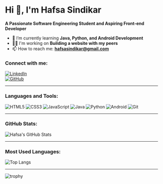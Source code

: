 # Hi 👋, I'm Hafsa Sindikar

**A Passionate Software Engineering Student and Aspiring Front-end Developer**

- 🌱 I’m currently learning **Java, Python, and Android Development**
- 👨‍💻 I'm working on  **Building a website with my peers**
- 📫 How to reach me: **hafsasindikar@gmail.com**
  
### Connect with me:
[![LinkedIn](https://img.shields.io/badge/LinkedIn-0077B5?style=flat-square&logo=linkedin&logoColor=white)](https://www.linkedin.com/in/hafsa-sindikar-8195532a0/)   
[![GitHub](https://img.shields.io/badge/GitHub-181717?style=flat-square&logo=github)](https://github.com/HafsaSindikar)

---

### Languages and Tools:

![HTML5](https://img.shields.io/badge/HTML5-E34F26?style=for-the-badge&logo=html5&logoColor=white)
![CSS3](https://img.shields.io/badge/CSS3-1572B6?style=for-the-badge&logo=css3&logoColor=white)
![JavaScript](https://img.shields.io/badge/JavaScript-F7DF1E?style=for-the-badge&logo=javascript&logoColor=black)
![Java](https://img.shields.io/badge/Java-007396?style=for-the-badge&logo=java&logoColor=white)
![Python](https://img.shields.io/badge/Python-3776AB?style=for-the-badge&logo=python&logoColor=white)
![Android](https://img.shields.io/badge/Android-3DDC84?style=for-the-badge&logo=android&logoColor=white)
![Git](https://img.shields.io/badge/Git-F05032?style=for-the-badge&logo=git&logoColor=white)

---

### GitHub Stats:

![Hafsa's GitHub Stats](https://github-readme-stats.vercel.app/api?username=HafsaSindikar&show_icons=true&theme=dark)

---

### Most Used Languages:

![Top Langs](https://github-readme-stats.vercel.app/api/top-langs/?username=HafsaSindikar&layout=compact&theme=dark)

---
![trophy](https://github-profile-trophy.vercel.app/?username=HafsaSindikar)

                                                                                                                                                                
  
  
  
  
  
  
  
  
